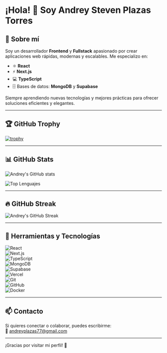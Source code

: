 # ¡Hola! 👋 Soy Andrey Steven Plazas Torres

## 🚀 Sobre mí
Soy un desarrollador **Frontend** y **Fullstack** apasionado por crear aplicaciones web rápidas, modernas y escalables. Me especializo en:

- ⚛️ **React**  
- ⚡ **Next.js**  
- 💻 **TypeScript**  
- 🗄️ Bases de datos: **MongoDB** y **Supabase**  

Siempre aprendiendo nuevas tecnologías y mejores prácticas para ofrecer soluciones eficientes y elegantes.

---

## 🏆 GitHub Trophy

[![trophy](https://github-profile-trophy.vercel.app/?username=ANDREYPLAZAST&theme=radical&no-frame=true&row=1&column=7)](https://github.com/ryo-ma/github-profile-trophy)

---

## 📊 GitHub Stats

![Andrey's GitHub stats](https://github-readme-stats.vercel.app/api?username=ANDREYPLAZAST&show_icons=true&theme=radical&count_private=true&include_all_commits=true)  

![Top Lenguajes](https://github-readme-stats.vercel.app/api/top-langs/?username=ANDREYPLAZAST&layout=compact&theme=radical)

---

## 🔥 GitHub Streak

![Andrey's GitHub Streak](https://github-readme-streak-stats.herokuapp.com/?user=ANDREYPLAZAST&theme=radical)

---

## 🔧 Herramientas y Tecnologías

![React](https://img.shields.io/badge/React-20232A?style=for-the-badge&logo=react&logoColor=61DAFB)  
![Next.js](https://img.shields.io/badge/Next.js-000000?style=for-the-badge&logo=nextdotjs&logoColor=white)  
![TypeScript](https://img.shields.io/badge/TypeScript-3178C6?style=for-the-badge&logo=typescript&logoColor=white)  
![MongoDB](https://img.shields.io/badge/MongoDB-47A248?style=for-the-badge&logo=mongodb&logoColor=white)  
![Supabase](https://img.shields.io/badge/Supabase-3ECF8E?style=for-the-badge&logo=supabase&logoColor=white)  
![Vercel](https://img.shields.io/badge/Vercel-000000?style=for-the-badge&logo=vercel&logoColor=white)  
![Git](https://img.shields.io/badge/Git-F05032?style=for-the-badge&logo=git&logoColor=white)  
![GitHub](https://img.shields.io/badge/GitHub-181717?style=for-the-badge&logo=github&logoColor=white)  
![Docker](https://img.shields.io/badge/Docker-2496ED?style=for-the-badge&logo=docker&logoColor=white)  

---

## 📫 Contacto

Si quieres conectar o colaborar, puedes escribirme:  
📩 [andreyplazas77@gmail.com](mailto:andreyplazas77@gmail.com)

---

¡Gracias por visitar mi perfil! 🚀
